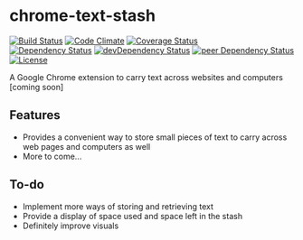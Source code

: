 # chrome-text-stash

[![Build Status](https://travis-ci.org/myTerminal/chrome-text-stash.svg?branch=master)](https://travis-ci.org/myTerminal/chrome-text-stash)
[![Code Climate](https://codeclimate.com/github/myTerminal/chrome-text-stash.png)](https://codeclimate.com/github/myTerminal/chrome-text-stash)
[![Coverage Status](https://img.shields.io/coveralls/myTerminal/chrome-text-stash.svg)](https://coveralls.io/r/myTerminal/chrome-text-stash?branch=master)  
[![Dependency Status](https://david-dm.org/myTerminal/chrome-text-stash.svg)](https://david-dm.org/myTerminal/chrome-text-stash)
[![devDependency Status](https://david-dm.org/myTerminal/chrome-text-stash/dev-status.svg)](https://david-dm.org/myTerminal/chrome-text-stash#info=devDependencies)
[![peer Dependency Status](https://david-dm.org/myTerminal/chrome-text-stash/peer-status.svg)](https://david-dm.org/myTerminal/chrome-text-stash#info=peerDependencies)  
[![License](https://img.shields.io/badge/LICENSE-GPL%20v3.0-blue.svg)](https://www.gnu.org/licenses/gpl.html)

A Google Chrome extension to carry text across websites and computers [coming soon]

## Features

* Provides a convenient way to store small pieces of text to carry across web pages and computers as well
* More to come...

## To-do

* Implement more ways of storing and retrieving text
* Provide a display of space used and space left in the stash
* Definitely improve visuals
